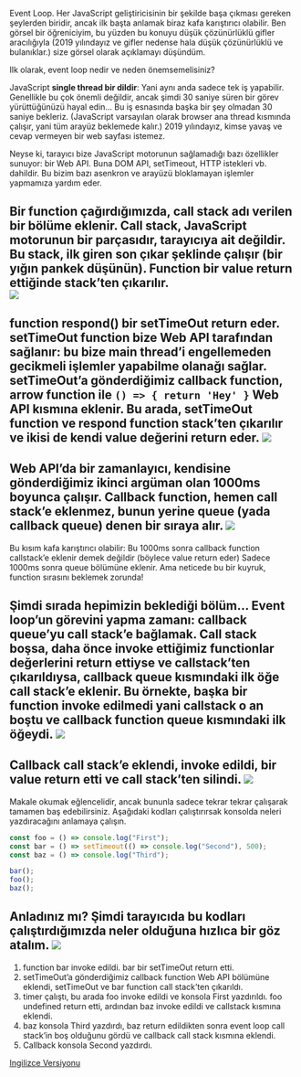 Event Loop. Her JavaScript geliştiricisinin bir şekilde başa çıkması gereken şeylerden biridir, ancak ilk başta anlamak biraz kafa karıştırıcı olabilir. Ben görsel bir öğreniciyim, bu yüzden bu konuyu düşük çözünürlüklü gifler aracılığıyla (2019 yılındayız ve gifler nedense hala düşük çözünürlüklü ve bulanıklar.) size görsel olarak açıklamayı düşündüm.  

Ilk olarak, event loop nedir ve neden önemsemelisiniz?  

JavaScript **single thread bir dildir**: Yani aynı anda sadece tek iş yapabilir. Genellikle bu çok önemli değildir, ancak şimdi 30 saniye süren bir görev yürüttüğünüzü hayal edin… Bu iş esnasında başka bir şey olmadan 30 saniye bekleriz. (JavaScript varsayılan olarak browser ana thread kısmında çalışır, yani tüm arayüz beklemede kalır.) 2019 yılındayız, kimse yavaş ve cevap vermeyen bir web sayfası istemez.  

Neyse ki, tarayıcı bize JavaScript motorunun sağlamadığı bazı özellikler sunuyor: bir Web API. Buna DOM API, setTimeout, HTTP istekleri vb. dahildir. Bu bizim bazı asenkron ve arayüzü bloklamayan işlemler yapmamıza yardım eder.  

Bir function çağırdığımızda, call stack adı verilen bir bölüme eklenir. Call stack, JavaScript motorunun bir parçasıdır, tarayıcıya ait değildir. Bu stack, ilk giren son çıkar şeklinde çalışır (bir yığın pankek düşünün). Function bir value return ettiğinde stack’ten çıkarılır.  
![](https://miro.medium.com/max/700/1*BQ0QuqGwpcZCGVnbshr_ng.gif)
---

function respond() bir setTimeOut return eder. setTimeOut function bize Web API tarafından sağlanır: bu bize main thread’i engellemeden gecikmeli işlemler yapabilme olanağı sağlar. setTimeOut’a gönderdiğimiz callback function, arrow function ile ``() => { return 'Hey' }`` Web API kısmına eklenir. Bu arada, setTimeOut function ve respond function stack’ten çıkarılır ve ikisi de kendi value değerini return eder.
![](https://miro.medium.com/max/700/1*U-jSWrn_vKdjdCpz0JaIhQ.gif)
---

Web API’da bir zamanlayıcı, kendisine gönderdiğimiz ikinci argüman olan 1000ms boyunca çalışır. Callback function, hemen call stack’e eklenmez, bunun yerine queue (yada callback queue) denen bir sıraya alır.
![](https://miro.medium.com/max/700/1*uxMxZ6y6lzLCVP4bTiYEow.gif)
---

Bu kısım kafa karıştırıcı olabilir: Bu 1000ms sonra callback function callstack’e eklenir demek değildir (böylece value return eder) Sadece 1000ms sonra queue bölümüne eklenir. Ama neticede bu bir kuyruk, function sırasını beklemek zorunda!  

Şimdi sırada hepimizin beklediği bölüm… Event loop’un görevini yapma zamanı: **callback queue’yu call stack’e bağlamak**. Call stack boşsa, daha önce invoke ettiğimiz functionlar değerlerini return ettiyse ve callstack’ten çıkarıldıysa, callback queue kısmındaki ilk öğe call stack’e eklenir. Bu örnekte, başka bir function invoke edilmedi yani callstack o an boştu ve callback function queue kısmındaki ilk öğeydi.
![](https://miro.medium.com/max/700/1*flj3SyshFtfLiuVzVw3ypQ.gif)
---

Callback call stack’e eklendi, invoke edildi, bir value return etti ve call stack’ten silindi.
![](https://miro.medium.com/max/700/1*VdOD_VVf9WQoUFnYnI9KvQ.gif)
---

Makale okumak eğlencelidir, ancak bununla sadece tekrar tekrar çalışarak tamamen baş edebilirsiniz. Aşağıdaki kodları çalıştırırsak konsolda neleri yazdıracağını anlamaya çalışın.
````javascript
const foo = () => console.log("First");
const bar = () => setTimeout(() => console.log("Second"), 500);
const baz = () => console.log("Third");

bar();
foo();
baz();
````
Anladınız mı? Şimdi tarayıcıda bu kodları çalıştırdığımızda neler olduğuna hızlıca bir göz atalım.
![](https://miro.medium.com/max/700/1*7coLKNPemPd9o40PmUvuvQ.gif)
---

1. function bar invoke edildi. bar bir setTimeOut return etti.
2. setTimeOut’a gönderdiğimiz callback function Web API bölümüne eklendi, setTimeOut ve bar function call stack’ten çıkarıldı.
3. timer çalıştı, bu arada foo invoke edildi ve konsola First yazdırıldı. foo undefined return etti, ardından baz invoke edildi ve callstack kısmına eklendi.
4. baz konsola Third yazdırdı, baz return edildikten sonra event loop call stack’in boş olduğunu gördü ve callback call stack kısmına eklendi.
5. Callback konsola Second yazdırdı.


[Ingilizce Versiyonu](https://dev.to/lydiahallie/javascript-visualized-event-loop-3dif)
